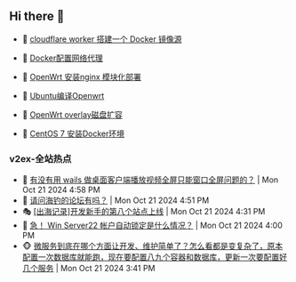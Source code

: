 ## Hi there 👋

<!--
**dkyg666/dkyg666** is a ✨ _special_ ✨ repository because its `README.md` (this file) appears on your GitHub profile.

Here are some ideas to get you started:

- 🔭 I’m currently working on ...
- 🌱 I’m currently learning ...
- 👯 I’m looking to collaborate on ...
- 🤔 I’m looking for help with ...
- 💬 Ask me about ...
- 📫 How to reach me: ...
- 😄 Pronouns: ...
- ⚡ Fun fact: ...
-->

<!-- BLOG-POST-LIST:START -->
- 🦩 [cloudflare worker 搭建一个 Docker 镜像源](http://blog.1996099.xyz/archives/cloudflare-worker-da-jian-yi-ge-docker-jing-xiang-zhan) 

- 🚦 [Docker配置网络代理](http://blog.1996099.xyz/archives/dockerpei-zhi-wang-luo-dai-li) 

- 🫶 [OpenWrt 安装nginx 模块化部署](http://blog.1996099.xyz/archives/openwrt-an-zhuang-nginx-mo-kuai-hua-bu-shu) 

- 🦄 [Ubuntu编译Openwrt](http://blog.1996099.xyz/archives/ubuntuzi-bian-yi-openwrt) 

- 🐻 [OpenWrt overlay磁盘扩容](http://blog.1996099.xyz/archives/openwrt-overlay) 

- 🤖 [CentOS 7 安装Docker环境](http://blog.1996099.xyz/archives/centos-docker) 
<!-- BLOG-POST-LIST:END -->

### v2ex-全站热点
<!-- v2ex:START -->
- 🥸 [有没有用 wails 做桌面客户端播放视频全屏只能窗口全屏问题的？](https://www.v2ex.com/t/1082367#reply0) | Mon Oct 21 2024 4:58 PM
- 🤗 [请问海钓的论坛有吗？](https://www.v2ex.com/t/1082366#reply0) | Mon Oct 21 2024 4:51 PM
- 🎭 [[出海记录]开发新手的第八个站点上线](https://www.v2ex.com/t/1082364#reply0) | Mon Oct 21 2024 4:31 PM
- 🥷 [急！ Win Server22 帐户自动锁定是什么情况？](https://www.v2ex.com/t/1082362#reply2) | Mon Oct 21 2024 4:00 PM
- 🐵 [微服务到底在哪个方面让开发、维护简单了？怎么看都是变复杂了，原本配置一次数据库就能跑，现在要配置八九个容器和数据库，更新一次要配置好几个服务](https://www.v2ex.com/t/1082359#reply4) | Mon Oct 21 2024 3:41 PM<!-- v2ex:END -->

